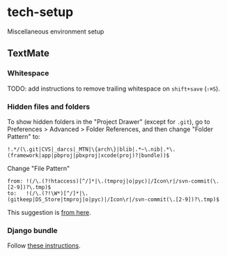tech-setup
==========

Miscellaneous environment setup

TextMate
--------

### Whitespace

TODO: add instructions to remove trailing whitespace on `shift+save` (`⇧⌘S`).

### Hidden files and folders

To show hidden folders in the "Project Drawer" (except for `.git`),
go to Preferences > Advanced > Folder References, and then change
"Folder Pattern" to:

    !.*/(\.git|CVS|_darcs|_MTN|\{arch\}|blib|.*~\.nib|.*\.(framework|app|pbproj|pbxproj|xcode(proj)?|bundle))$

Change "File Pattern"

    from: !(/\.(?!htaccess)[^/]*|\.(tmproj|o|pyc)|/Icon\r|/svn-commit(\.[2-9])?\.tmp)$
    to:   !(/\.(?!\W*)[^/]*|\.(gitkeep|DS_Store|tmproj|o|pyc)|/Icon\r|/svn-commit(\.[2-9])?\.tmp)$

This suggestion is [from here](https://gist.github.com/chrisyour/728445).

### Django bundle

Follow [these instructions](https://code.djangoproject.com/wiki/TextMate).
